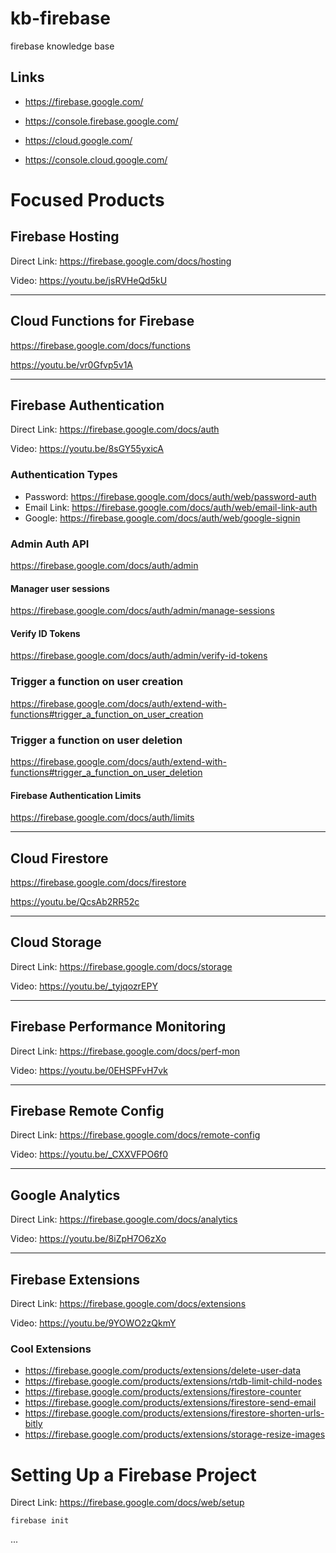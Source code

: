 # kb-firebase
firebase knowledge base

## Links

- https://firebase.google.com/
- https://console.firebase.google.com/

- https://cloud.google.com/
- https://console.cloud.google.com/

# Focused Products


## Firebase Hosting
Direct Link: https://firebase.google.com/docs/hosting

Video: https://youtu.be/jsRVHeQd5kU

---

## Cloud Functions for Firebase
https://firebase.google.com/docs/functions

https://youtu.be/vr0Gfvp5v1A

---

## Firebase Authentication
Direct Link: https://firebase.google.com/docs/auth

Video: https://youtu.be/8sGY55yxicA

### Authentication Types
- Password: https://firebase.google.com/docs/auth/web/password-auth
- Email Link: https://firebase.google.com/docs/auth/web/email-link-auth
- Google: https://firebase.google.com/docs/auth/web/google-signin

### Admin Auth API
https://firebase.google.com/docs/auth/admin

#### Manager user sessions
https://firebase.google.com/docs/auth/admin/manage-sessions

#### Verify ID Tokens
https://firebase.google.com/docs/auth/admin/verify-id-tokens

### Trigger a function on user creation
https://firebase.google.com/docs/auth/extend-with-functions#trigger_a_function_on_user_creation

### Trigger a function on user deletion
https://firebase.google.com/docs/auth/extend-with-functions#trigger_a_function_on_user_deletion


#### Firebase Authentication Limits
https://firebase.google.com/docs/auth/limits

---

## Cloud Firestore
https://firebase.google.com/docs/firestore

https://youtu.be/QcsAb2RR52c

---

## Cloud Storage
Direct Link: https://firebase.google.com/docs/storage

Video: https://youtu.be/_tyjqozrEPY

---

## Firebase Performance Monitoring
Direct Link: https://firebase.google.com/docs/perf-mon

Video: https://youtu.be/0EHSPFvH7vk

---

## Firebase Remote Config
Direct Link: https://firebase.google.com/docs/remote-config

Video: https://youtu.be/_CXXVFPO6f0

---

## Google Analytics
Direct Link: https://firebase.google.com/docs/analytics

Video: https://youtu.be/8iZpH7O6zXo

---

## Firebase Extensions
Direct Link: https://firebase.google.com/docs/extensions

Video: https://youtu.be/9YOWO2zQkmY

### Cool Extensions
- https://firebase.google.com/products/extensions/delete-user-data
- https://firebase.google.com/products/extensions/rtdb-limit-child-nodes
- https://firebase.google.com/products/extensions/firestore-counter
- https://firebase.google.com/products/extensions/firestore-send-email
- https://firebase.google.com/products/extensions/firestore-shorten-urls-bitly
- https://firebase.google.com/products/extensions/storage-resize-images

# Setting Up a Firebase Project
Direct Link: https://firebase.google.com/docs/web/setup

`firebase init`

...